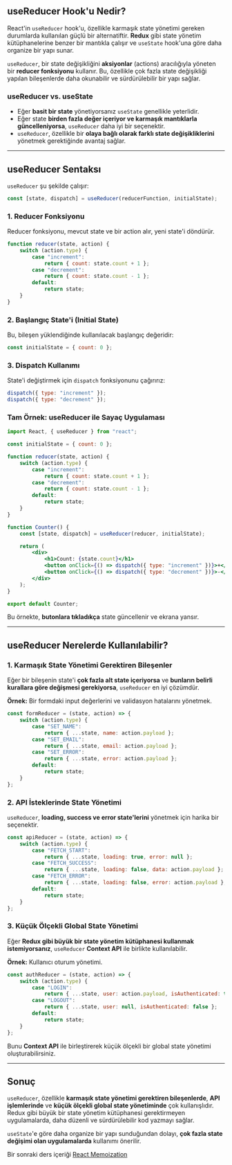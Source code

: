 ## useReducer Hook'u Nedir?

React'in `useReducer` hook'u, özellikle karmaşık state yönetimi gereken durumlarda kullanılan güçlü bir alternatiftir. **Redux** gibi state yönetim kütüphanelerine benzer bir mantıkla çalışır ve `useState` hook'una göre daha organize bir yapı sunar.

`useReducer`, bir state değişikliğini **aksiyonlar** (actions) aracılığıyla yöneten bir **reducer fonksiyonu** kullanır. Bu, özellikle çok fazla state değişikliği yapılan bileşenlerde daha okunabilir ve sürdürülebilir bir yapı sağlar.

### useReducer vs. useState

- Eğer **basit bir state** yönetiyorsanız `useState` genellikle yeterlidir.
- Eğer state **birden fazla değer içeriyor ve karmaşık mantıklarla güncelleniyorsa**, `useReducer` daha iyi bir seçenektir.
- `useReducer`, özellikle bir **olaya bağlı olarak farklı state değişikliklerini** yönetmek gerektiğinde avantaj sağlar.

---

## useReducer Sentaksı

`useReducer` şu şekilde çalışır:

```jsx
const [state, dispatch] = useReducer(reducerFunction, initialState);
```

### **1. Reducer Fonksiyonu**
Reducer fonksiyonu, mevcut state ve bir action alır, yeni state'i döndürür.

```jsx
function reducer(state, action) {
    switch (action.type) {
        case "increment":
            return { count: state.count + 1 };
        case "decrement":
            return { count: state.count - 1 };
        default:
            return state;
    }
}
```

### **2. Başlangıç State'i (Initial State)**
Bu, bileşen yüklendiğinde kullanılacak başlangıç değeridir:

```jsx
const initialState = { count: 0 };
```

### **3. Dispatch Kullanımı**
State'i değiştirmek için `dispatch` fonksiyonunu çağırırız:

```jsx
dispatch({ type: "increment" });
dispatch({ type: "decrement" });
```

### **Tam Örnek: useReducer ile Sayaç Uygulaması**

```jsx
import React, { useReducer } from "react";

const initialState = { count: 0 };

function reducer(state, action) {
    switch (action.type) {
        case "increment":
            return { count: state.count + 1 };
        case "decrement":
            return { count: state.count - 1 };
        default:
            return state;
    }
}

function Counter() {
    const [state, dispatch] = useReducer(reducer, initialState);

    return (
        <div>
            <h1>Count: {state.count}</h1>
            <button onClick={() => dispatch({ type: "increment" })}>+</button>
            <button onClick={() => dispatch({ type: "decrement" })}>-</button>
        </div>
    );
}

export default Counter;
```

Bu örnekte, **butonlara tıkladıkça** state güncellenir ve ekrana yansır.

---

## useReducer Nerelerde Kullanılabilir?

### **1. Karmaşık State Yönetimi Gerektiren Bileşenler**
Eğer bir bileşenin state'i **çok fazla alt state içeriyorsa** ve **bunların belirli kurallara göre değişmesi gerekiyorsa**, `useReducer` en iyi çözümdür.

**Örnek:** Bir formdaki input değerlerini ve validasyon hatalarını yönetmek.

```jsx
const formReducer = (state, action) => {
    switch (action.type) {
        case "SET_NAME":
            return { ...state, name: action.payload };
        case "SET_EMAIL":
            return { ...state, email: action.payload };
        case "SET_ERROR":
            return { ...state, error: action.payload };
        default:
            return state;
    }
};
```

### **2. API İsteklerinde State Yönetimi**
`useReducer`, **loading, success ve error state'lerini** yönetmek için harika bir seçenektir.

```jsx
const apiReducer = (state, action) => {
    switch (action.type) {
        case "FETCH_START":
            return { ...state, loading: true, error: null };
        case "FETCH_SUCCESS":
            return { ...state, loading: false, data: action.payload };
        case "FETCH_ERROR":
            return { ...state, loading: false, error: action.payload };
        default:
            return state;
    }
};
```

### **3. Küçük Ölçekli Global State Yönetimi**
Eğer **Redux gibi büyük bir state yönetim kütüphanesi kullanmak istemiyorsanız**, `useReducer` **Context API** ile birlikte kullanılabilir.

**Örnek:** Kullanıcı oturum yönetimi.

```jsx
const authReducer = (state, action) => {
    switch (action.type) {
        case "LOGIN":
            return { ...state, user: action.payload, isAuthenticated: true };
        case "LOGOUT":
            return { ...state, user: null, isAuthenticated: false };
        default:
            return state;
    }
};
```

Bunu **Context API** ile birleştirerek küçük ölçekli bir global state yönetimi oluşturabilirsiniz.

---

## Sonuç

`useReducer`, özellikle **karmaşık state yönetimi gerektiren bileşenlerde**, **API işlemlerinde** ve **küçük ölçekli global state yönetiminde** çok kullanışlıdır. Redux gibi büyük bir state yönetim kütüphanesi gerektirmeyen uygulamalarda, daha düzenli ve sürdürülebilir kod yazmayı sağlar.

`useState`'e göre daha organize bir yapı sunduğundan dolayı, **çok fazla state değişimi olan uygulamalarda** kullanımı önerilir.

Bir sonraki ders içeriği [React Memoization](../lesson-8/lesson8.md)